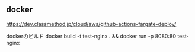 ## docker

https://dev.classmethod.jp/cloud/aws/github-actions-fargate-deploy/

dockerのビルド
docker build -t test-nginx . && docker run -p 8080:80 test-nginx